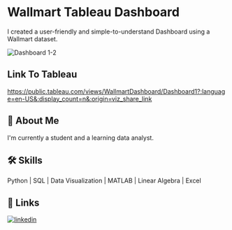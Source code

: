 
# Wallmart Tableau Dashboard

I created a user-friendly and simple-to-understand Dashboard using a Wallmart dataset.

![Dashboard 1-2](https://user-images.githubusercontent.com/69108762/188300084-f417c684-40d5-4b0a-8fbb-68523a639878.png)




## Link To Tableau

https://public.tableau.com/views/WallmartDashboard/Dashboard1?:language=en-US&:display_count=n&:origin=viz_share_link
## 🚀 About Me
I'm currently a student and a learning data analyst.


## 🛠 Skills
Python | SQL | Data Visualization | MATLAB | Linear Algebra | Excel


## 🔗 Links

[![linkedin](https://img.shields.io/badge/linkedin-0A66C2?style=for-the-badge&logo=linkedin&logoColor=white)](https://www.linkedin.com/in/aniket06/)


